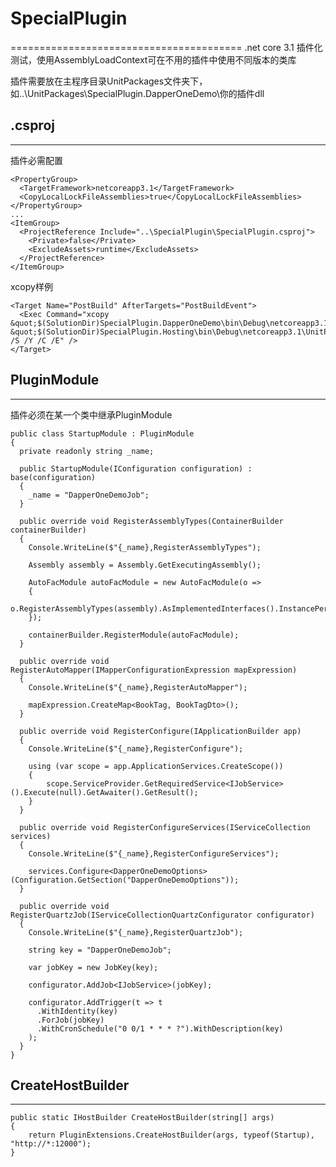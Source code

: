 # SpecialPlugin
========================================
.net core 3.1 插件化测试，使用AssemblyLoadContext可在不用的插件中使用不同版本的类库

插件需要放在主程序目录UnitPackages文件夹下，如..\UnitPackages\SpecialPlugin.DapperOneDemo\你的插件dll

## .csproj
------------------------------------------------------------

插件必需配置
```
<PropertyGroup>
  <TargetFramework>netcoreapp3.1</TargetFramework>
  <CopyLocalLockFileAssemblies>true</CopyLocalLockFileAssemblies>
</PropertyGroup>
...
<ItemGroup>
  <ProjectReference Include="..\SpecialPlugin\SpecialPlugin.csproj">
    <Private>false</Private>
    <ExcludeAssets>runtime</ExcludeAssets>
  </ProjectReference>
</ItemGroup>
```
xcopy样例
```
<Target Name="PostBuild" AfterTargets="PostBuildEvent">
  <Exec Command="xcopy &quot;$(SolutionDir)SpecialPlugin.DapperOneDemo\bin\Debug\netcoreapp3.1&quot; &quot;$(SolutionDir)SpecialPlugin.Hosting\bin\Debug\netcoreapp3.1\UnitPackages\SpecialPlugin.DapperOneDemo&quot; /S /Y /C /E" />
</Target>
```


## PluginModule
------------------------------------------------------------
插件必须在某一个类中继承PluginModule
```
public class StartupModule : PluginModule
{
  private readonly string _name;

  public StartupModule(IConfiguration configuration) : base(configuration)
  {
    _name = "DapperOneDemoJob";
  }

  public override void RegisterAssemblyTypes(ContainerBuilder containerBuilder)
  {
    Console.WriteLine($"{_name},RegisterAssemblyTypes");

    Assembly assembly = Assembly.GetExecutingAssembly();

    AutoFacModule autoFacModule = new AutoFacModule(o =>
    {
        o.RegisterAssemblyTypes(assembly).AsImplementedInterfaces().InstancePerLifetimeScope();
    });

    containerBuilder.RegisterModule(autoFacModule);
  }

  public override void RegisterAutoMapper(IMapperConfigurationExpression mapExpression)
  {
    Console.WriteLine($"{_name},RegisterAutoMapper");

    mapExpression.CreateMap<BookTag, BookTagDto>();
  }

  public override void RegisterConfigure(IApplicationBuilder app)
  {
    Console.WriteLine($"{_name},RegisterConfigure");

    using (var scope = app.ApplicationServices.CreateScope())
    {
        scope.ServiceProvider.GetRequiredService<IJobService>().Execute(null).GetAwaiter().GetResult();
    }
  }

  public override void RegisterConfigureServices(IServiceCollection services)
  {
    Console.WriteLine($"{_name},RegisterConfigureServices");

    services.Configure<DapperOneDemoOptions>(Configuration.GetSection("DapperOneDemoOptions"));
  }

  public override void RegisterQuartzJob(IServiceCollectionQuartzConfigurator configurator)
  {
    Console.WriteLine($"{_name},RegisterQuartzJob");

    string key = "DapperOneDemoJob";

    var jobKey = new JobKey(key);

    configurator.AddJob<IJobService>(jobKey);

    configurator.AddTrigger(t => t
      .WithIdentity(key)
      .ForJob(jobKey)
      .WithCronSchedule("0 0/1 * * * ?").WithDescription(key)
    );
  }
}
```

## CreateHostBuilder
------------------------------------------------------------
```
public static IHostBuilder CreateHostBuilder(string[] args)
{
    return PluginExtensions.CreateHostBuilder(args, typeof(Startup), "http://*:12000");
}
```

